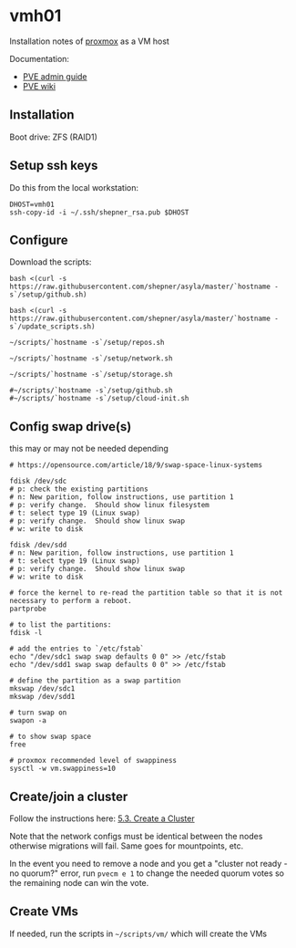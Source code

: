 # vmh01

Installation notes of [proxmox](https://proxmox.com/en/) as a VM host

Documentation:

* [PVE admin guide](https://pve.proxmox.com/pve-docs/pve-admin-guide.html)
* [PVE wiki](https://pve.proxmox.com/wiki/Main_Page)

## Installation

Boot drive:  ZFS (RAID1)

## Setup ssh keys

Do this from the local workstation:

``` shell
DHOST=vmh01
ssh-copy-id -i ~/.ssh/shepner_rsa.pub $DHOST
```

## Configure

Download the scripts:

``` shell
bash <(curl -s https://raw.githubusercontent.com/shepner/asyla/master/`hostname -s`/setup/github.sh)

bash <(curl -s https://raw.githubusercontent.com/shepner/asyla/master/`hostname -s`/update_scripts.sh)

~/scripts/`hostname -s`/setup/repos.sh

~/scripts/`hostname -s`/setup/network.sh

~/scripts/`hostname -s`/setup/storage.sh

#~/scripts/`hostname -s`/setup/github.sh
#~/scripts/`hostname -s`/setup/cloud-init.sh
```

## Config swap drive(s)

this may or may not be needed depending

``` shell
# https://opensource.com/article/18/9/swap-space-linux-systems

fdisk /dev/sdc
# p: check the existing partitions
# n: New parition, follow instructions, use partition 1
# p: verify change.  Should show linux filesystem
# t: select type 19 (Linux swap)
# p: verify change.  Should show linux swap
# w: write to disk

fdisk /dev/sdd
# n: New parition, follow instructions, use partition 1
# t: select type 19 (Linux swap)
# p: verify change.  Should show linux swap
# w: write to disk

# force the kernel to re-read the partition table so that it is not necessary to perform a reboot.
partprobe

# to list the partitions:
fdisk -l

# add the entries to `/etc/fstab`
echo "/dev/sdc1 swap swap defaults 0 0" >> /etc/fstab
echo "/dev/sdd1 swap swap defaults 0 0" >> /etc/fstab

# define the partition as a swap partition
mkswap /dev/sdc1
mkswap /dev/sdd1

# turn swap on
swapon -a

# to show swap space
free

# proxmox recommended level of swappiness
sysctl -w vm.swappiness=10
```

## Create/join a cluster

Follow the instructions here: [5.3. Create a Cluster](https://pve.proxmox.com/pve-docs/pve-admin-guide.html#pvecm_create_cluster)

Note that the network configs must be identical between the nodes otherwise migrations will fail.  Same goes for mountpoints, etc.

In the event you need to remove a node and you get a "cluster not ready - no quorum?" error, run `pvecm e 1` to change the needed quorum votes so the remaining node can win the vote.

## Create VMs

If needed, run the scripts in `~/scripts/vm/` which will create the VMs

